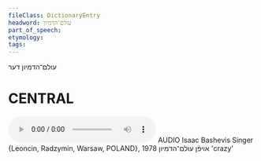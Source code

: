 ```yaml
---
fileClass: DictionaryEntry
headword: עולם־הדמיון
part_of_speech: 
etymology: 
tags: 
---
```

עולם־הדמיון
דער

CENTRAL
========

<audio controls src="https://ia801503.us.archive.org/5/items/BashevisLexicon/AfOylem-hadimyen-IsaacBashevisSinger1978.mp3"></audio>
AUDIO Isaac Bashevis Singer {Leoncin, Radzymin, Warsaw, POLAND}, 1978
אויפֿן עולם־הדמיון 'crazy'